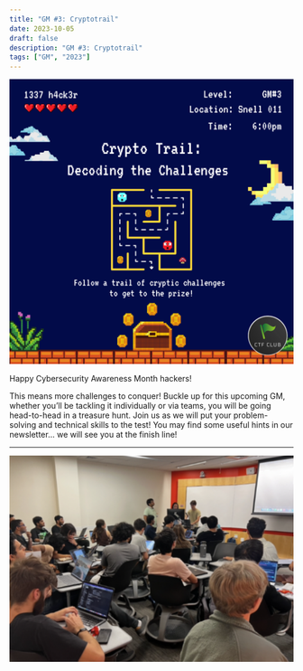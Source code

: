 ```yaml
---
title: "GM #3: Cryptotrail"
date: 2023-10-05
draft: false
description: "GM #3: Cryptotrail"
tags: ["GM", "2023"]
---
```


![featured](featured.png)

Happy Cybersecurity Awareness Month hackers! 
<html>
  <!-- CTF{https://twitter.com/BHBuccaneer}-->
</html>

This means more challenges to conquer! Buckle up for this upcoming GM, whether you’ll be tackling it individually or via teams, you will be going head-to-head in a treasure hunt. Join us as we will put your problem-solving and technical skills to the test! You may find some useful hints in our newsletter… we will see you at the finish line!

---

![gm3](gm3.png)
